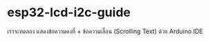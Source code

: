 # esp32-lcd-i2c-guide
เราจะทดลอง แสดงข้อความคงที่ + ข้อความเลื่อน (Scrolling Text) ด้วย Arduino IDE
